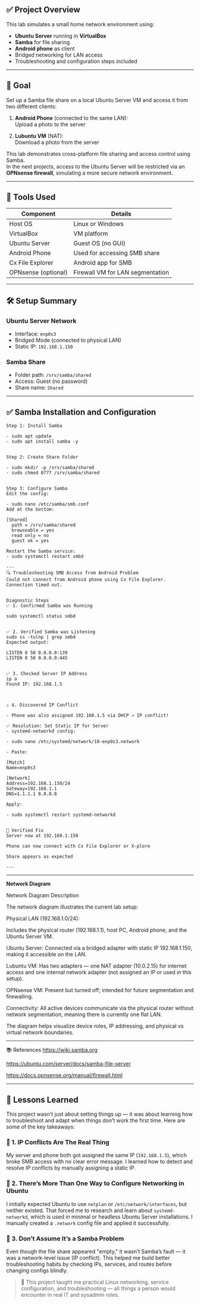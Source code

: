 
## ✅ Project Overview

This lab simulates a small home network environment using:

- **Ubuntu Server** running in **VirtualBox**
- **Samba** for file sharing
- **Android phone** as client
- Bridged networking for LAN access
- Troubleshooting and configuration steps included

---

## 📂 Goal

Set up a Samba file share on a local Ubuntu Server VM and access it from two different clients:

1. **Android Phone** (connected to the same LAN):  
   Upload a photo to the server

2. **Lubuntu VM** (NAT):  
   Download a photo from the server

This lab demonstrates cross-platform file sharing and access control using Samba.  
In the next projects, access to the Ubuntu Server will be restricted via an **OPNsense firewall**, simulating a more secure network environment.

---

## 🔧 Tools Used

| Component       | Details                            |
|----------------|-------------------------------------|
| Host OS         | Linux or Windows                   |
| VirtualBox      | VM platform                        |
| Ubuntu Server   | Guest OS (no GUI)                  |
| Android Phone   | Used for accessing SMB share       |
| Cx File Explorer| Android app for SMB                |
| OPNsense (optional) | Firewall VM for LAN segmentation |

---

## 🛠️ Setup Summary

### Ubuntu Server Network

- Interface: `enp0s3`
- Bridged Mode (connected to physical LAN)
- Static IP: `192.168.1.150`

### Samba Share

- Folder path: `/srv/samba/shared`
- Access: Guest (no password)
- Share name: `Shared`

---

## ✅ Samba Installation and Configuration

```
Step 1: Install Samba

- sudo apt update
- sudo apt install samba -y


Step 2: Create Share Folder

- sudo mkdir -p /srv/samba/shared
- sudo chmod 0777 /srv/samba/shared


Step 3: Configure Samba
Edit the config:

- sudo nano /etc/samba/smb.conf
Add at the bottom:

[Shared]
  path = /srv/samba/shared
  browseable = yes
  read only = no
  guest ok = yes

Restart the Samba service:
- sudo systemctl restart smbd

---
🔍 Troubleshooting SMB Access from Android Problem
Could not connect from Android phone using Cx File Explorer. Connection timed out.


Diagnostic Steps
✅ 1. Confirmed Samba was Running

sudo systemctl status smbd


✅ 2. Verified Samba was Listening
sudo ss -tulnp | grep smbd
Expected output:

LISTEN 0 50 0.0.0.0:139
LISTEN 0 50 0.0.0.0:445


✅ 3. Checked Server IP Address
ip a
Found IP: 192.168.1.5



⚠️ 4. Discovered IP Conflict

- Phone was also assigned 192.168.1.5 via DHCP → IP conflict!

✅ Resolution: Set Static IP for Server
- systemd-networkd config:

- sudo nano /etc/systemd/network/10-enp0s3.network

- Paste:

[Match]
Name=enp0s3

[Network]
Address=192.168.1.150/24
Gateway=192.168.1.1
DNS=1.1.1.1 8.8.8.8

Apply:

- sudo systemctl restart systemd-networkd


🔁 Verified Fix
Server now at 192.168.1.150

Phone can now connect with Cx File Explorer or X-plore

Share appears as expected

---

```

---

**Network Diagram**

Network Diagram Description

The network diagram illustrates the current lab setup:

Physical LAN (192.168.1.0/24):

Includes the physical router (192.168.1.1), host PC, Android phone, and the Ubuntu Server VM.

Ubuntu Server: Connected via a bridged adapter with static IP 192.168.1.150, making it accessible on the LAN.
    
Lubuntu VM: Has two adapters — one NAT adapter (10.0.2.15) for internet access and one internal network adapter (not assigned an IP or used in this setup).
    
OPNsense VM: Present but turned off; intended for future segmentation and firewalling.
    
Connectivity: All active devices communicate via the physical router without network segmentation, meaning there is currently one flat LAN.
    
The diagram helps visualize device roles, IP addressing, and physical vs virtual network boundaries.


---

📚 References
https://wiki.samba.org

https://ubuntu.com/server/docs/samba-file-server

https://docs.opnsense.org/manual/firewall.html



---

## 📘 Lessons Learned

This project wasn't just about setting things up — it was about learning how to troubleshoot and adapt when things don’t work the first time. Here are some of the key takeaways:

### 🧠 1. IP Conflicts Are The Real Thing
My server and phone both got assigned the same IP (`192.168.1.5`), which broke SMB access with no clear error message. I learned how to detect and resolve IP conflicts by manually assigning a static IP.

### 🧠 2. There’s More Than One Way to Configure Networking in Ubuntu  
I initially expected Ubuntu to use `netplan` or `/etc/network/interfaces`, but neither existed. That forced me to research and learn about `systemd-networkd`, which is used in minimal or headless Ubuntu Server installations. I manually created a `.network` config file and applied it successfully.

### 🧠 3. Don’t Assume It’s a Samba Problem  
Even though the file share appeared "empty," it wasn’t Samba’s fault — it was a network-level issue (IP conflict). This helped me build better troubleshooting habits by checking IPs, services, and routes before changing configs blindly.


> 🚀 This project taught me practical Linux networking, service configuration, and troubleshooting — all things a person would encounter in real IT and sysadmin roles.
